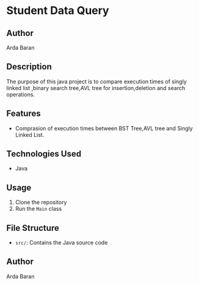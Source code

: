 # Student Data Query

## Author
Arda Baran

## Description
The purpose of this java project is to compare execution times of singly linked list ,binary search tree,AVL tree for insertion,deletion and search operations.

## Features
- Comprasion of execution times between BST Tree,AVL tree and Singly Linked List.

## Technologies Used
- Java


## Usage
1. Clone the repository
2. Run the `Main` class


## File Structure
- `src/`: Contains the Java source code


## Author
Arda Baran
